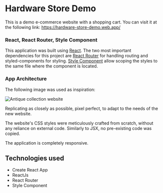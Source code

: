 # Hardware Store Demo
This is a demo e-commerce website with a shopping cart. You can visit it at the following link:
https://hardware-store-demo.web.app/

### React, React Router, Style Component
This application was built using [React](https://react.dev/). The two most important dependencies for this project are [React Router](https://reactrouter.com/) for handling routing and styled-components for styling. [Style Component](https://styled-components.com/) allow scoping the styles to the same file where the component is located.

### App Architecture
The following image was used as inspiration:

![Antique collection website](https://github.com/dgsergio/hardware-store-static/raw/master/public/img/inspiration.jpg)

Replicating as closely as possible, pixel perfect, to adapt to the needs of the new website.

The website's CSS styles were meticulously crafted from scratch, without any reliance on external code. Similarly to JSX, no pre-existing code was copied.

The application is completely responsive.

## Technologies used
- Create React App
- ReactJs
- React Router
- Style Component
